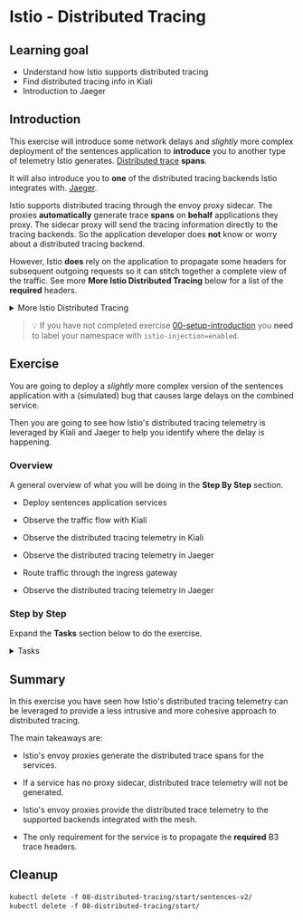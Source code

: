 [//]: # (Copyright, Eficode )
[//]: # (Origin: https://github.com/eficode-academy/istio-katas)
[//]: # (Tags: #delay #network-delay #kiali)

# Istio - Distributed Tracing

## Learning goal

- Understand how Istio supports distributed tracing
- Find distributed tracing info in Kiali
- Introduction to Jaeger

## Introduction

This exercise will introduce some network delays and *slightly* more 
complex deployment of the sentences application to **introduce** you to 
another type of telemetry Istio generates. 
[Distributed trace](https://istio.io/latest/docs/concepts/observability/#distributed-traces) 
**spans**. 

It will also introduce you to **one** of the distributed tracing backends 
Istio integrates with. [Jaeger](https://istio.io/latest/docs/ops/integrations/jaeger/).

Istio supports distributed tracing through the envoy proxy sidecar. The proxies 
**automatically** generate trace **spans** on **behalf** applications they proxy. 
The sidecar proxy will send the tracing information directly to the tracing 
backends. So the application developer does **not** know or worry about a 
distributed tracing backend. 

However, Istio **does** rely on the application to propagate some headers for 
subsequent outgoing requests so it can stitch together a complete view of the 
traffic. See more **More Istio Distributed Tracing** below for a list of the 
**required** headers.

<details>
    <summary> More Istio Distributed Tracing </summary>

Some forms of delays can be observed with the **metrics** that Istio tracks. 

> Metrics are statistical and not specific to a certain request, i.e. we can 
> only observe statistical data about observations like sums and averages. 

This is quite useful but fairly limited in a more complex service based 
architecture. If the delay was caused by something more complicated it 
could be difficult to diagnose purely from metrics due to their 
statistical nature. For example the misbehaving application might not be 
the immediate one from which you are observing a delay. In fact, it might 
be deep in the application tree.

Distributed traces with spans provide a view of the life of a request as it 
travels across multiple hosts and services.

> The “span” is the primary building block of a distributed trace, representing 
> an individual unit of work done in a distributed system. Each component of the 
> distributed system contributes a span - a named, timed operation representing 
> a piece of the workflow.
> 
> Spans can (and generally do) contain “References” to other spans, which allows 
> multiple Spans to be assembled into one complete Trace - a visualization of the 
> life of a request as it moves through a distributed system.

In order for Istio to stitch together the spans and provide this view of the life 
of a request. Istio Requires the following 
[B3 trace headers](https://github.com/openzipkin/b3-propagation) to be propagated 
across the services.

- x-request-id
- x-b3-traceid
- x-b3-spanid
- x-b3-parentspanid
- x-b3-sampled
- x-b3-flags
- b3

</details>

> :bulb: If you have not completed exercise 
> [00-setup-introduction](00-setup-introduction.md) you **need** to label 
> your namespace with `istio-injection=enabled`.

## Exercise

You are going to deploy a *slightly* more complex version of the sentences 
application with a (simulated) bug that causes large delays on the combined 
service. 

Then you are going to see how Istio's distributed tracing telemetry is 
leveraged by Kiali and Jaeger to help you identify where the delay is 
happening.

### Overview

A general overview of what you will be doing in the **Step By Step** section.

- Deploy sentences application services

- Observe the traffic flow with Kiali

- Observe the distributed tracing telemetry in Kiali

- Observe the distributed tracing telemetry in Jaeger

- Route traffic through the ingress gateway 

- Observe the distributed tracing telemetry in Jaeger

### Step by Step

Expand the **Tasks** section below to do the exercise.

<details>
    <summary> Tasks </summary>

#### Task: Deploy v1 sentences application

___


```console
kubectl apply -f 08-distributed-tracing/start/
```

#### Task: Run the script `scripts/loop-query.sh`

___


In another shell, run the following to continuously query the sentence 
service through the **NodePort**.

```console
scripts/loop-query.sh
```

#### Task: Observe the traffic flow with Kiali

___


Go to Graph menu item and select the **Versioned app graph** from the drop 
down menu. 

If we select to display 'response time' we can see that traffic is flowing with relatively low delay on responses

![Kiali Traffic Delay](images/kiali-sentences-delay-initial.png)


#### Task: Deploy v2 sentences application

___


```console
kubectl apply -f 08-distributed-tracing/start/sentences-v2/
```

#### Task: Observe delay in the traffic flow with Kiali

___


Go to Graph menu item and select the **Versioned app graph** from the drop 
down menu. 

If we select to display 'response time' we can see that there is a
significant delay introduced by `v2` of the sentences
service. However, from the Kiali graph it may seem like the delay is
affecting both `v1` and `v2`:

![Kiali Traffic Delay](images/kiali-sentences-delay.png)


#### Task: Observe the distributed tracing telemetry in Kiali

___


This is just a simulated bug and is easy to locate. But in a real world 
scenario the bug may be introduced by interaction of a service deeper in the 
application tree. To do a proper investigation you may need to trace the 
traffic flow of the request through this tree.

Kiali leverages Istio's distributed tracing telemetry and can be used to help 
in this type of scenario.

Browse to **Workloads** on the left hand menu and select the `sentences-v2`
workload. Then select the **Traces** tab.

Here you can see that there are outlier **spans** well over 1 second. These 
are the spans generated by Istio.

![Kiali Traces](images/kiali-sentences-delay-traces.png)

Select one of the spans and Kiali will give you some trace details.

![Kiali Trace Details](images/kiali-trace-details.png)

Select the **Span Details** tab and you can see the different spans generated 
by the envoy proxy. Expanding the different entries will let you see details 
about where the request was sent and the response status.

![Kiali Span Details](images/kiali-span-details.png)

> The colors on the span and trace details is controlled by Kiali so it 
> is easier to see problems. The colors are based on an average of 
> comparisons of each span duration vs the metrics for the same 
> source/destination services. See this 
> [blog](https://medium.com/kialiproject/trace-my-mesh-part-2-3-13cd6ccae1de) 
> for a more detailed dive into how Kiali does this.

#### Task: Observe the distributed tracing telemetry in Jaeger

___


Jaeger also leverages Istio's distributed tracing and can also be used to 
identify scenarios like this. 

> It can be argued that Jaeger gives an easier to understand and more logical 
> view of the traffic flow of a request.

Browse to Jaeger and select the options as shown below and hit find traces.

> :bulb: Select the sentences service corresponding to **your** namespace. 
> E.g `sentences.student1`, `sentences.student2`, etc.

You should see a trace taking longer than 1 second in the graph and
the list of traces (if there is not trace longer than 1s in the graph,
increase the 'Limit Result' value or click 'Find Trace' again to get
the most resent traces).

![Search Traces In Jaeger](images/jaeger-delay-search.png)

Select the trace, either from the graph or the list of traces. Then select 
the first entry in the flow and **expand** the **Tags** section.

![Jaeger Trace Details](images/jaeger-delay-details-initial.png)

In the left side we see the distributed trace - a kind of 'call
graph'. We can read this as the `sentences` service calls the `name`
service, which calls the `random` service. The `random` service can
bee seen as the root cause of the long delay.

Next, select the first entry in the flow and **expand** the **Tags** section.

From the details you can see that the envoy proxy provided the trace. You can 
also see that the version of the sentences service is `v2`. 

![Jaeger Trace Details](images/jaeger-delay-details.png)

#### Task: Add an ingress gateway and virtual service

___


The traffic flow in our sentences application is pretty simple with low 
complexity. But in much more complex system with a much more complicated 
traffic flow and many more services, the ability of the envoy proxy to provide 
traces without changes required at the application level is quite powerful.

As an example you will create an IngressGateway and VirtualService to route 
external traffic through it to the sentences service.

First create a file called `sentences-ingress-gw.yaml` in the directory 
`08-distributed-tracing/start/`.

> :bulb: Edit the hosts field with **your** namespace.

```yaml
apiVersion: networking.istio.io/v1beta1
kind: Gateway
metadata:
  name: sentences
spec:
  selector:
    app: istio-ingressgateway
    istio: ingressgateway
  servers:
  - port:
      number: 80
      name: http
      protocol: HTTP
    hosts:
    - "$STUDENT_NS.sentences.$TRAINING_NAME.eficode.academy"
```

Then create a file `sentences-ingress-vs.yaml` in the directory 
`08-distributed-tracing/start/`.

```yaml
apiVersion: networking.istio.io/v1beta1
kind: VirtualService
metadata:
  name: sentences
spec:
  hosts:
  - "$STUDENT_NS.sentences.$TRAINING_NAME.eficode.academy"
  gateways:
  - sentences
  http:
  - route:
    - destination:
        host: sentences
```

Substitute the placeholders with environment variable(s) and apply with kubectl.

```console
envsubst < 08-distributed-tracing/start/sentences-ingress-gw.yaml | kubectl apply -f -
envsubst < 08-distributed-tracing/start/sentences-ingress-vs.yaml | kubectl apply -f -
```

#### Task: Route traffic through the ingress gateway

___


Now instead of hitting the NodePort of the sentences service use the 
`./scripts/loop-query.sh` with the `-g` option and the entry point of 
the gateway you just created.

```console
./scripts/loop-query.sh -g $STUDENT_NS.sentences.$TRAINING_NAME.eficode.academy
```

Traffic will now be routed through the ingress gateway and towards the 
sentences service.

#### Task: Observe the distributed tracing telemetry in Jaeger

___


Browse to Jaeger and select the options as shown below and hit find traces.

You should be able to see the request flowing through the ingress gateway now.
    
> NB: it might take a minute or two for the traces to show up,
> so don't get worried if you can't see them right away!

![Jaeger Ingress Search](images/jaeger-ingress-search.png)

If you select one of the traces, either from the graph or the list of traces, 
you should be able to see the ingress gateway as part of the traffic flow details.

![Jaeger Ingress Details](images/jaeger-ingress-details.png)

</details>

## Summary

In this exercise you have seen how Istio's distributed tracing telemetry 
can be leveraged to provide a less intrusive and more cohesive approach 
to distributed tracing.

The main takeaways are:

- Istio's envoy proxies generate the distributed trace spans for the services.

- If a service has no proxy sidecar, distributed trace telemetry will not 
be generated.

- Istio's envoy proxies provide the distributed trace telemetry to the 
supported backends integrated with the mesh.

- The only requirement for the service is to propagate the **required** 
B3 trace headers.

## Cleanup

```console
kubectl delete -f 08-distributed-tracing/start/sentences-v2/
kubectl delete -f 08-distributed-tracing/start/
```

